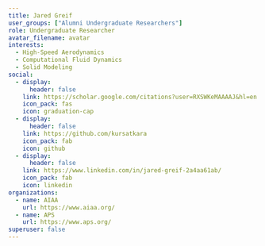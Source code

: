 ```yaml
---
title: Jared Greif
user_groups: ["Alumni Undergraduate Researchers"]
role: Undergraduate Researcher
avatar_filename: avatar
interests:
  - High-Speed Aerodynamics
  - Computational Fluid Dynamics
  - Solid Modeling
social:
  - display:
      header: false
    link: https://scholar.google.com/citations?user=RXSWKeMAAAAJ&hl=en
    icon_pack: fas
    icon: graduation-cap
  - display:
      header: false
    link: https://github.com/kursatkara
    icon_pack: fab
    icon: github
  - display:
      header: false
    link: https://www.linkedin.com/in/jared-greif-2a4aa61ab/
    icon_pack: fab
    icon: linkedin
organizations:
  - name: AIAA
    url: https://www.aiaa.org/
  - name: APS
    url: https://www.aps.org/
superuser: false
---
```

